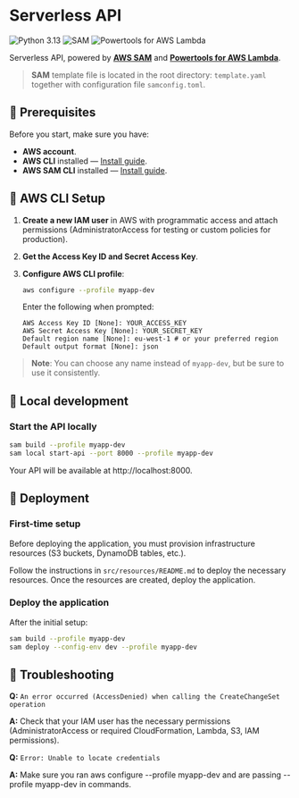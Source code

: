 # Serverless API
![Python 3.13](https://img.shields.io/badge/python-3.13-3776AB.svg?style=flat&logo=python&logoColor=yellow)
![SAM](https://img.shields.io/badge/SAM-v1.137.1-blue.svg)
![Powertools for AWS Lambda](https://img.shields.io/badge/Powertools%20for%20AWS%20Lambda-v3.11.0-blue.svg)

Serverless API, powered by **[AWS SAM](https://aws.amazon.com/serverless/sam/)** and **[Powertools for AWS Lambda](https://docs.powertools.aws.dev/lambda/python/latest/)**.

> **SAM** template file is located in the root directory: `template.yaml` together with configuration file `samconfig.toml`.

## 📝 Prerequisites

Before you start, make sure you have:
- **AWS account**.
- **AWS CLI** installed — [Install guide](https://docs.aws.amazon.com/cli/latest/userguide/install-cliv2.html).
- **AWS SAM CLI** installed — [Install guide](https://docs.aws.amazon.com/serverless-application-model/latest/developerguide/install-sam-cli.html).

## 🔑 AWS CLI Setup

1. **Create a new IAM user** in AWS with programmatic access and attach permissions (AdministratorAccess for testing or custom policies for production).

2. **Get the Access Key ID and Secret Access Key**.

3. **Configure AWS CLI profile**:
    ```bash
    aws configure --profile myapp-dev
    ```
    Enter the following when prompted:
    ```
    AWS Access Key ID [None]: YOUR_ACCESS_KEY
    AWS Secret Access Key [None]: YOUR_SECRET_KEY
    Default region name [None]: eu-west-1 # or your preferred region
    Default output format [None]: json
    ```

> **Note**: You can choose any name instead of `myapp-dev`, but be sure to use it consistently.

## 🚀 Local development

### Start the API locally
```bash
sam build --profile myapp-dev
sam local start-api --port 8000 --profile myapp-dev
```

Your API will be available at http://localhost:8000.

## 🔧 Deployment

### First-time setup
Before deploying the application, you must provision infrastructure resources (S3 buckets, DynamoDB tables, etc.).

Follow the instructions in `src/resources/README.md` to deploy the necessary resources.
Once the resources are created, deploy the application.

### Deploy the application
After the initial setup:
```bash
sam build --profile myapp-dev
sam deploy --config-env dev --profile myapp-dev
```

## 🐞 Troubleshooting
**Q:** `An error occurred (AccessDenied) when calling the CreateChangeSet operation`

**A:** Check that your IAM user has the necessary permissions (AdministratorAccess or required CloudFormation, Lambda, S3, IAM permissions).

**Q:** `Error: Unable to locate credentials`

**A:** Make sure you ran aws configure --profile myapp-dev and are passing --profile myapp-dev in commands.